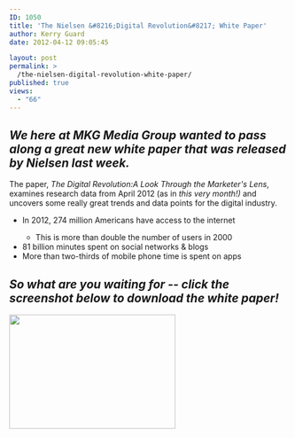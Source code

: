 ```yaml
---
ID: 1050
title: 'The Nielsen &#8216;Digital Revolution&#8217; White Paper'
author: Kerry Guard
date: 2012-04-12 09:05:45

layout: post
permalink: >
  /the-nielsen-digital-revolution-white-paper/
published: true
views:
  - "66"
---
```

<h2><em>We here at MKG Media Group wanted to pass along a great new white paper that was released by Nielsen last week.</em></h2>
<div></div>
<div>The paper, <em>The Digital Revolution:A Look Through the Marketer's Lens</em>, examines research data from April 2012 (as in <em>this very month!) </em>and uncovers some really great trends and data points for the digital industry.</div>
<ul>
	<li>In 2012, 274 million Americans have access to the internet</li>
<ul>
	<li>This is more than double the number of users in 2000</li>
</ul>
	<li>81 billion minutes spent on social networks &amp; blogs</li>
	<li>More than two-thirds of mobile phone time is spent on apps</li>
</ul>
<h2><em>So what are you waiting for -- click the screenshot below to download the white paper!</em></h2>
<a href="http://mkgmediagroup.com/wp-content/uploads/2012/04/DigitalRevolution.pdf"><img class="aligncenter size-medium wp-image-1063" title="white paper cover" src="http://mkgmediagroup.com/wp-content/uploads/2012/04/white-paper-cover-300x206.png" alt="" width="300" height="206" /></a>

&nbsp;